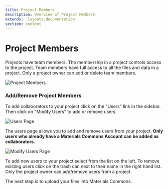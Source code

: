 ```yaml
---
title: Project Members
description: Overview of Project Members
extends: _layouts.documentation
section: content
---
```


# Project Members

Projects have team members. The membership in a project controls access to the project. Team members have full access
to all the files and data in a project. Only a project owner can add or delete team members.

<img class="bordered" alt="Project Members" src="/assets/img/project-members-page.png">

### Add/Remove Project Members

To add collaborators to your project click on the "Users" link in the sidebar. Then click on "Modify Users" to add or
remove users.

<img class="bordered" alt="Users Page" src="/assets/img/project-members-page.png">

The users page allows you to add and remove users from your project. **Only users who already have a Materials Commons Account
can be added as collaborators**.

<img class="bordered" alt="Modify Users Page" src="/assets/img/modify-users-page.png">

To add new users to your project select from the list on the left. To remove existing users click on the trash can next to their name in 
the right hand list. Only the project owner can add/remove users from a project.

The next step is to upload your files into Materials Commons.
